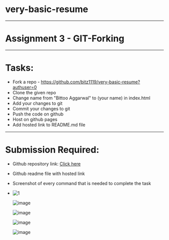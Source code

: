 # very-basic-resume
---
# Assignment 3 - GIT-Forking
---
# Tasks:
- Fork a repo - https://github.com/bitz1119/very-basic-resume?authuser=0
- Clone the given repo
- Change name from "Bittoo Aggarwal" to (your name) in index.html
- Add your changes to git
- Commit your changes to git
- Push the code on github
- Host on github pages
- Add hosted link to README.md file
---
# Submission Required:
- Github repository link: [Click here](https://github.com/Abhishek-Sharma-007/very-basic-resume)
- Github readme file with hosted link
- Screenshot of every command that is needed to complete the task
- 
  ![1](https://github.com/Abhishek-Sharma-007/very-basic-resume/assets/84591804/646513e2-1256-4610-98d8-7cd6cd74ddef)
  
  ![image](https://github.com/Abhishek-Sharma-007/very-basic-resume/assets/84591804/1770185e-ffb5-4f7d-b6b9-270dd7074c69)
    
  ![image](https://github.com/Abhishek-Sharma-007/very-basic-resume/assets/84591804/5f661bf4-8b67-4c44-a436-f7f41b0ef6df)
  
  ![image](https://github.com/Abhishek-Sharma-007/very-basic-resume/assets/84591804/3439b71f-2c6d-4f3b-939a-215bff8c51b0)

  ![image](https://github.com/Abhishek-Sharma-007/very-basic-resume/assets/84591804/aecadbfc-5523-45b3-8fa9-26ffc8dd46d9)

  




